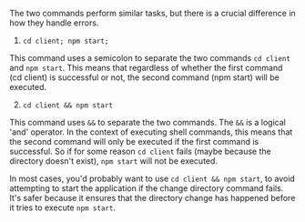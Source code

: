 The two commands perform similar tasks, but there is a crucial difference in how they handle errors.

1. `cd client; npm start;`

This command uses a semicolon to separate the two commands `cd client` and `npm start`. This means that regardless of whether the first command (cd client) is successful or not, the second command (npm start) will be executed.

2. `cd client && npm start`

This command uses `&&` to separate the two commands. The `&&` is a logical 'and' operator. In the context of executing shell commands, this means that the second command will only be executed if the first command is successful. So if for some reason `cd client` fails (maybe because the directory doesn't exist), `npm start` will not be executed.

In most cases, you'd probably want to use `cd client && npm start`, to avoid attempting to start the application if the change directory command fails. It's safer because it ensures that the directory change has happened before it tries to execute `npm start`.